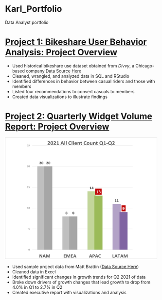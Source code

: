 # Karl_Portfolio
Data Analyst portfolio

# [Project 1: Bikeshare User Behavior Analysis: Project Overview](https://github.com/KarlNagy/bikeshare)
* Used historical bikeshare use dataset obtained from *Divvy*, a Chicago-based company
[Data Source Here](https://divvy-tripdata.s3.amazonaws.com/index.html)
* Cleaned, wrangled, and analyzed data in SQL and RStudio
* Identified differences in behavior between casual riders and those with members
* Listed four recommendations to convert casuals to members
* Created data visualizations to illustrate findings

# [Project 2: Quarterly Widget Volume Report: Project Overview](https://github.com/KarlNagy/excel)
<img src="https://github.com/KarlNagy/excel/raw/main/charts/2021-all-client-volume_Q1-Q2.png?raw=true" width="500" height="400" />

* Used sample project data from Matt Brattin ([Data Source Here](https://github.com/mattbrattin/Excel-for-Analytics))
* Cleaned data in Excel
* Identified significant changes in growth trends for Q2 2021 of data
* Broke down drivers of growth changes that lead growth to drop from 4.0% in Q1 to 2.7% in Q2
* Created executive report with visualizations and analysis
